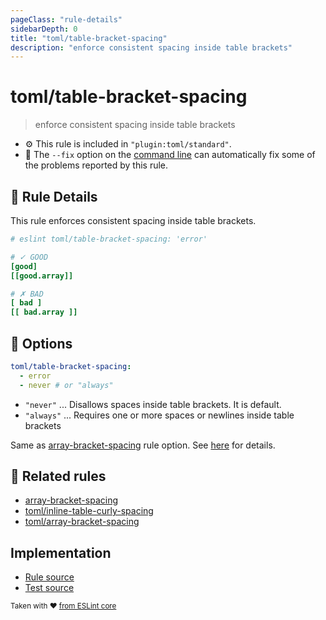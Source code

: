 ```yaml
---
pageClass: "rule-details"
sidebarDepth: 0
title: "toml/table-bracket-spacing"
description: "enforce consistent spacing inside table brackets"
---
```

# toml/table-bracket-spacing

> enforce consistent spacing inside table brackets

- :gear: This rule is included in `"plugin:toml/standard"`.
- :wrench: The `--fix` option on the [command line](https://eslint.org/docs/user-guide/command-line-interface#fixing-problems) can automatically fix some of the problems reported by this rule.

## :book: Rule Details

This rule enforces consistent spacing inside table brackets.

<eslint-code-block fix>

<!-- eslint-skip -->

```toml
# eslint toml/table-bracket-spacing: 'error'

# ✓ GOOD
[good]
[[good.array]]

# ✗ BAD
[ bad ]
[[ bad.array ]]
```

</eslint-code-block>

## :wrench: Options

```yaml
toml/table-bracket-spacing:
  - error
  - never # or "always"
```

- `"never"` ... Disallows spaces inside table brackets. It is default.
- `"always"` ... Requires one or more spaces or newlines inside table brackets

Same as [array-bracket-spacing] rule option. See [here](https://eslint.org/docs/rules/array-bracket-spacing#options) for details.

## :couple: Related rules

- [array-bracket-spacing]
- [toml/inline-table-curly-spacing]
- [toml/array-bracket-spacing]

[array-bracket-spacing]: https://eslint.org/docs/rules/array-bracket-spacing
[toml/inline-table-curly-spacing]: ./inline-table-curly-spacing.md
[toml/array-bracket-spacing]: ./array-bracket-spacing.md

## Implementation

- [Rule source](https://github.com/ota-meshi/eslint-plugin-toml/blob/main/src/rules/table-bracket-spacing.ts)
- [Test source](https://github.com/ota-meshi/eslint-plugin-toml/blob/main/tests/src/rules/table-bracket-spacing.js)

<sup>Taken with ❤️ [from ESLint core](https://eslint.org/docs/rules/array-bracket-spacing)</sup>
